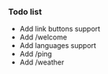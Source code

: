 ### Todo list
* Add link buttons support
* Add /welcome
* Add languages support
* Add /ping
* Add /weather
